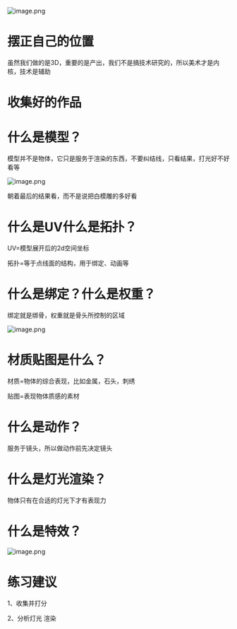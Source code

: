 ![image.png](https://cdn.jsdelivr.net/gh/ymingZ/note-gen-image-sync@main/2025-08/1b17ba0e-1fe1-401e-aee0-d1dc52613d94.png)

# 摆正自己的位置

虽然我们做的是3D，重要的是产出，我们不是搞技术研究的，所以美术才是内核，技术是辅助

# 收集好的作品

# 什么是模型？

模型并不是物体，它只是服务于渲染的东西，不要纠结线，只看结果，打光好不好看等

![image.png](https://cdn.jsdelivr.net/gh/ymingZ/note-gen-image-sync@main/2025-08/8de4b0c4-78a6-4b7a-9a11-1514886b0217.png)

朝着最后的结果看，而不是说把白模雕的多好看

# 什么是UV什么是拓扑？

UV=模型展开后的2d空间坐标

拓扑=等于点线面的结构，用于绑定、动画等

# 什么是绑定？什么是权重？

绑定就是绑骨，权重就是骨头所控制的区域


![image.png](https://cdn.jsdelivr.net/gh/ymingZ/note-gen-image-sync@main/2025-08/022e0305-052a-43ec-b409-31210511a2a7.png)






# 材质贴图是什么？

材质=物体的综合表现，比如金属，石头，刺绣

贴图=表现物体质感的素材

# 什么是动作？

服务于镜头，所以做动作前先决定镜头

# 什么是灯光渲染？

物体只有在合适的灯光下才有表现力

# 什么是特效？

![image.png](https://cdn.jsdelivr.net/gh/ymingZ/note-gen-image-sync@main/2025-08/11d47909-2ec1-447d-a125-b7062385cb78.png)




# 练习建议

1、收集并打分

2、分析灯光 渲染
